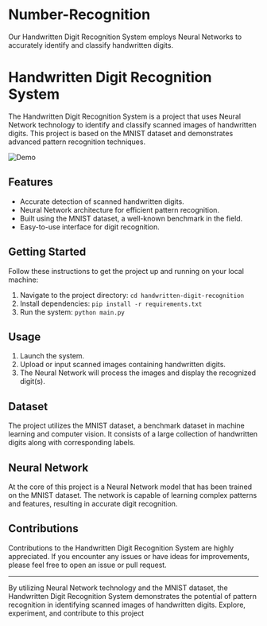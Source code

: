 # Number-Recognition
Our Handwritten Digit Recognition System employs Neural Networks to accurately identify and classify handwritten digits.

# Handwritten Digit Recognition System

The Handwritten Digit Recognition System is a project that uses Neural Network technology to identify and classify scanned images of handwritten digits. This project is based on the MNIST dataset and demonstrates advanced pattern recognition techniques.

![Demo](demo.gif)

## Features

- Accurate detection of scanned handwritten digits.
- Neural Network architecture for efficient pattern recognition.
- Built using the MNIST dataset, a well-known benchmark in the field.
- Easy-to-use interface for digit recognition.

## Getting Started

Follow these instructions to get the project up and running on your local machine:


1. Navigate to the project directory: `cd handwritten-digit-recognition`
2. Install dependencies: `pip install -r requirements.txt`
3. Run the system: `python main.py`

## Usage

1. Launch the system.
2. Upload or input scanned images containing handwritten digits.
3. The Neural Network will process the images and display the recognized digit(s).

## Dataset

The project utilizes the MNIST dataset, a benchmark dataset in machine learning and computer vision. It consists of a large collection of handwritten digits along with corresponding labels.

## Neural Network

At the core of this project is a Neural Network model that has been trained on the MNIST dataset. The network is capable of learning complex patterns and features, resulting in accurate digit recognition.

## Contributions

Contributions to the Handwritten Digit Recognition System are highly appreciated. If you encounter any issues or have ideas for improvements, please feel free to open an issue or pull request.


---

By utilizing Neural Network technology and the MNIST dataset, the Handwritten Digit Recognition System demonstrates the potential of pattern recognition in identifying scanned images of handwritten digits. Explore, experiment, and contribute to this project
